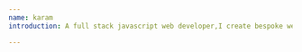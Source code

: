 ```yaml
---
name: karam
introduction: A full stack javascript web developer,I create bespoke websites to help people go further online.

---
```

